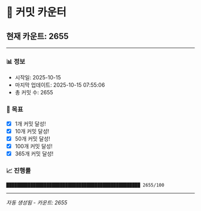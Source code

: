 # 🔢 커밋 카운터

## 현재 카운트: 2655

---

### 📊 정보
- 시작일: 2025-10-15
- 마지막 업데이트: 2025-10-15 07:55:06
- 총 커밋 수: 2655

### 🎯 목표
- [x] 1개 커밋 달성!
- [x] 10개 커밋 달성!
- [x] 50개 커밋 달성!
- [x] 100개 커밋 달성!
- [x] 365개 커밋 달성!

### 📈 진행률
```
██████████████████████████████████████████████████ 2655/100
```

---
*자동 생성됨 - 카운트: 2655*

